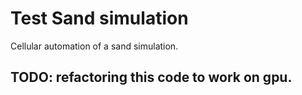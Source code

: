 <h1>Test Sand simulation</h1>

<p>Cellular automation of a sand simulation.</p>

<h2>TODO: refactoring this code to work on gpu.</h2>

